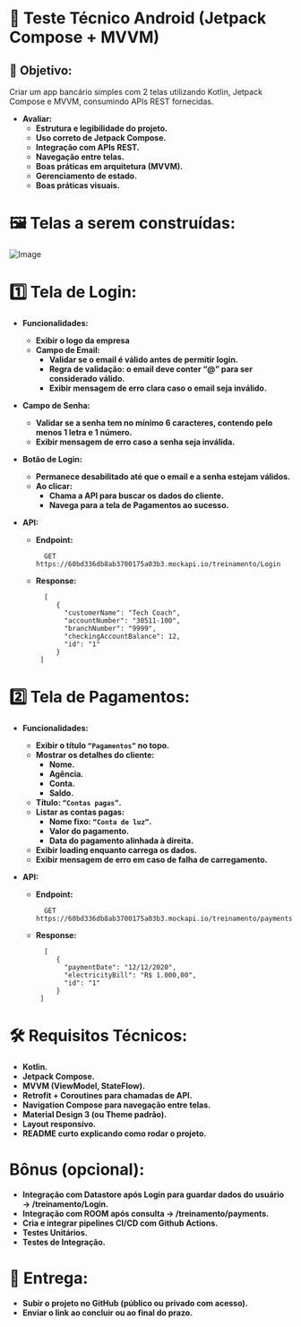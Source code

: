 # 📱 Teste Técnico Android (Jetpack Compose + MVVM)
## 🎯 Objetivo:
Criar um app bancário simples com 2 telas utilizando Kotlin, Jetpack Compose e MVVM, consumindo APIs REST fornecidas.

- **Avaliar:**
  - **Estrutura e legibilidade do projeto.**
  - **Uso correto de Jetpack Compose.**
  - **Integração com APIs REST.**
  - **Navegação entre telas.**
  - **Boas práticas em arquitetura (MVVM).**
  - **Gerenciamento de estado.**
  - **Boas práticas visuais.**
 
# 🖼️ Telas a serem construídas:
![Image](https://github.com/user-attachments/assets/5c9b082b-6df5-45d2-b1b6-b8ba33577901)

# 1️⃣ Tela de Login:
- **Funcionalidades:**
  - **Exibir o logo da empresa**
  - **Campo de Email:**
    - **Validar se o email é válido antes de permitir login.**
    - **Regra de validação: o email deve conter “@” para ser considerado válido.**
    - **Exibir mensagem de erro clara caso o email seja inválido.**
 - **Campo de Senha:**
     - **Validar se a senha tem no mínimo 6 caracteres, contendo pelo menos 1 letra e 1 número.**
     - **Exibir mensagem de erro caso a senha seja inválida.**
 - **Botão de Login:**
     - **Permanece desabilitado até que o email e a senha estejam válidos.**
     - **Ao clicar:**
       - **Chama a API para buscar os dados do cliente.**
       - **Navega para a tela de Pagamentos ao sucesso.**


- **API:**
  - **Endpoint:**
     ```
       GET https://60bd336db8ab3700175a03b3.mockapi.io/treinamento/Login
     ```
  - **Response:**
     ```
       [
          {
            "customerName": "Tech Coach",
            "accountNumber": "30511-100",
            "branchNumber": "9999",
            "checkingAccountBalance": 12,
            "id": "1"
          }
      ]
     ```

# 2️⃣ Tela de Pagamentos:
- **Funcionalidades:**
  - **Exibir o título ```“Pagamentos”``` no topo.**
  - **Mostrar os detalhes do cliente:**
    - **Nome.**
    - **Agência.**
    - **Conta.**
    - **Saldo.**
  - **Título: ```“Contas pagas”```.**
  - **Listar as contas pagas:**
    - **Nome fixo: ```“Conta de luz”```.**
    - **Valor do pagamento.**
    - **Data do pagamento alinhada à direita.**
  - **Exibir loading enquanto carrega os dados.**
  - **Exibir mensagem de erro em caso de falha de carregamento.**


- **API:**
  - **Endpoint:**
     ```
       GET https://60bd336db8ab3700175a03b3.mockapi.io/treinamento/payments
     ```
  - **Response:**
     ```
       [
          {
            "paymentDate": "12/12/2020",
            "electricityBill": "R$ 1.000,00",
            "id": "1"
          }
      ]
     ```

# 🛠️ Requisitos Técnicos:
- **Kotlin.**
- **Jetpack Compose.**
- **MVVM (ViewModel, StateFlow).**
- **Retrofit + Coroutines para chamadas de API.**
- **Navigation Compose para navegação entre telas.**
- **Material Design 3 (ou Theme padrão).**
- **Layout responsivo.**
- **README curto explicando como rodar o projeto.**

# Bônus (opcional):
- **Integração com Datastore após Login para guardar dados do usuário → /treinamento/Login.**
- **Integração com ROOM após consulta → /treinamento/payments.**
- **Cria e integrar pipelines CI/CD com Github Actions.**
- **Testes Unitários.**
- **Testes de Integração.**

# 🚀 Entrega:
- **Subir o projeto no GitHub (público ou privado com acesso).**
- **Enviar o link ao concluir ou ao final do prazo.**
